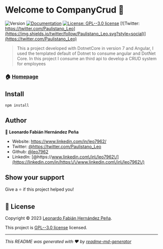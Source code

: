 # Welcome to CompanyCrud 👋
![Version](https://img.shields.io/badge/version-0.0.1-blue.svg?cacheSeconds=2592000)
[![Documentation](https://img.shields.io/badge/documentation-yes-brightgreen.svg)](https://github.com/leo7962/CompanyCrud#readme)
[![License: GPL--3.0 license](https://img.shields.io/badge/license-GPL-yellow.svg)](https://github.com/leo7962/CompanyCrud/blob/master/LICENSE.txt)
[![Twitter: https://twitter.com/Paulistano_Leo](https://img.shields.io/twitter/follow/Paulistano_Leo.svg?style=social)](https://twitter.com/Paulistano_Leo)

> This a project developed with DotnetCore in version 7 and Angular, I used the templated default of Dotnet to consume angular and DotNet Core. In this project I consume an third api to develop a CRUD system for employees

### 🏠 [Homepage](https://github.com/leo7962/CompanyCrud)

## Install

```sh
npm install
```

## Author

👤 **Leonardo Fabián Hernández Peña**

* Website: https://www.linkedin.com/in/leo7962/
* Twitter: [@https:\/\/twitter.com\/Paulistano\_Leo](https://twitter.com/https:\/\/twitter.com\/Paulistano\_Leo)
* Github: [@leo7962](https://github.com/leo7962)
* LinkedIn: [@https:\/\/www.linkedin.com\/in\/leo7962\/](https://linkedin.com/in/https:\/\/www.linkedin.com\/in\/leo7962\/)

## Show your support

Give a ⭐️ if this project helped you!


## 📝 License

Copyright © 2023 [Leonardo Fabián Hernández Peña](https://github.com/leo7962).

This project is [GPL--3.0 license](https://github.com/leo7962/CompanyCrud/blob/master/LICENSE.txt) licensed.

***
_This README was generated with ❤️ by [readme-md-generator](https://github.com/kefranabg/readme-md-generator)_